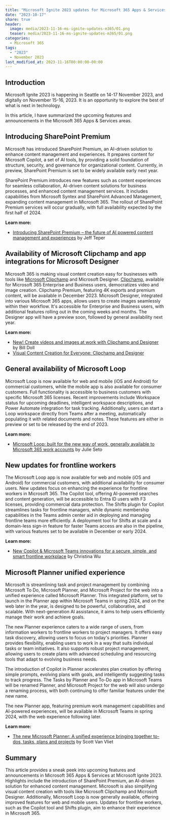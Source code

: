 ```yaml
---
title: "Microsoft Ignite 2023 updates for Microsoft 365 Apps & Services"
date: "2023-10-17"
share: true
header:
  image: media/2023-11-16-ms-ignite-updates-m365/01.png
  teaser: media/2023-11-16-ms-ignite-updates-m365/01.png
categories:
  - Microsoft 365
tags:
  - "2023"
  - November 2023
last_modified_at: 2023-11-16T00:00:00-00:00
---
```

## Introduction

Microsoft Ignite 2023 is happening in Seattle on 14-17 November 2023, and digitally on November 15-16, 2023. It is an opportunity to explore the best of what is next in technology.

In this article, I have summarized the upcoming features and announcements in the Microsoft 365 Apps & Services areas.


## Introducing SharePoint Premium

Microsoft has introduced SharePoint Premium, an AI-driven solution to enhance content management and experiences. It prepares content for Microsoft Copilot, a set of AI tools, by providing a solid foundation of structure, security, and governance for organizational content. Currently, in preview, SharePoint Premium is set to be widely available early next year.

SharePoint Premium introduces new features such as content experiences for seamless collaboration, AI-driven content solutions for business processes, and enhanced content management services. It includes capabilities from Microsoft Syntex and SharePoint Advanced Management, expanding content management in Microsoft 365. The rollout of SharePoint Premium services will occur gradually, with full availability expected by the first half of 2024.

**Learn more:**

- [Introducing SharePoint Premium – the future of AI powered content management and experiences](https://techcommunity.microsoft.com/t5/sharepoint-premium-blog/introducing-sharepoint-premium-the-future-of-ai-powered-content/ba-p/3981076?WT.mc_id=M365-MVP-5003693) by Jeff Teper


## Availability of Microsoft Clipchamp and app integrations for Microsoft Designer

Microsoft 365 is making visual content creation easy for businesses with tools like [Microsoft Clipchamp](https://clipchamp.com/en/video-editor/) and Microsoft Designer. [Clipchamp](https://clipchamp.com/), available for Microsoft 365 Enterprise and Business users, democratizes video and image creation. Clipchamp Premium, featuring 4K exports and premium content, will be available in December 2023. Microsoft Designer, integrated into various Microsoft 365 apps, allows users to create images seamlessly within their workflow. It's accessible for Enterprise and Business users, with additional features rolling out in the coming weeks and months. The Designer app will have a preview soon, followed by general availability next year.

**Learn more:**

- [New! Create videos and images at work with Clipchamp and Designer](https://techcommunity.microsoft.com/t5/microsoft-365-blog/new-create-videos-and-images-at-work-with-clipchamp-and-designer/ba-p/3981574?WT.mc_id=M365-MVP-5003693) by Bill Doll
- [Visual Content Creation for Everyone: Clipchamp and Designer](https://ignite.microsoft.com/en-US/sessions/89d56b20-715a-41cc-bdf8-74afd51da43d?WT.mc_id=M365-MVP-5003693)


## General availability of Microsoft Loop

Microsoft Loop is now available for web and mobile (iOS and Android) for commercial customers, while the mobile app is also available for consumer customers. Full functionality is accessible to business customers with specific Microsoft 365 licenses. Recent improvements include Workspace status for upcoming deadlines, intelligent workspace descriptions, and Power Automate integration for task tracking. Additionally, users can start a Loop workspace directly from Teams after a meeting, automatically populating it with related documents and notes. These features are either in preview or set to be released by the end of 2023.

**Learn more:**

- [Microsoft Loop: built for the new way of work, generally available to Microsoft 365 work accounts](https://techcommunity.microsoft.com/t5/microsoft-365-blog/microsoft-loop-built-for-the-new-way-of-work-generally-available/ba-p/3982247?WT.mc_id=M365-MVP-5003693) by Julie Seto


## New updates for frontline workers

The Microsoft Loop app is now available for web and mobile (iOS and Android) for commercial customers, with additional availability for consumer users. New updates focus on enhancing the experience for frontline workers in Microsoft 365. The Copilot tool, offering AI-powered searches and content generation, will be accessible to Entra ID users with F3 licenses, providing commercial data protection. The Shifts plugin for Copilot streamlines tasks for frontline managers, while dynamic membership capabilities in the Teams admin center aid in deploying and managing frontline teams more efficiently. A deployment tool for Shifts at scale and a domain-less sign-in feature for faster Teams access are also in the pipeline, with various features set to be available in December or early 2024.

**Learn more:**

- [New Copilot & Microsoft Teams innovations for a secure, simple, and smart frontline workplace](https://techcommunity.microsoft.com/t5/microsoft-365-blog/new-copilot-amp-microsoft-teams-innovations-for-a-secure-simple/ba-p/3982425?WT.mc_id=M365-MVP-5003693) by Christina Wu


## Microsoft Planner unified experience

Microsoft is streamlining task and project management by combining Microsoft To Do, Microsoft Planner, and Microsoft Project for the web into a unified experience called Microsoft Planner. This integrated platform, set to launch in the Planner app within Microsoft Teams in spring 2024, and on the web later in the year, is designed to be powerful, collaborative, and scalable. With next-generation AI assistance, it aims to help users efficiently manage their work and achieve goals.

The new Planner experience caters to a wide range of users, from information workers to frontline workers to project managers. It offers easy task discovery, allowing users to focus on today's priorities. Planner provides flexibility, enabling users to work in a way that suits individual tasks or team initiatives. It also supports robust project management, allowing users to create plans with advanced scheduling and resourcing tools that adapt to evolving business needs.

The introduction of Copilot in Planner accelerates plan creation by offering simple prompts, evolving plans with goals, and intelligently suggesting tasks to track progress. The Tasks by Planner and To-Do app in Microsoft Teams will be renamed Planner, and Microsoft Project for the web will also undergo a renaming process, with both continuing to offer familiar features under the new name.

The new Planner app, featuring premium work management capabilities and AI-powered experiences, will be available in Microsoft Teams in spring 2024, with the web experience following later.

**Learn more:**

- [The new Microsoft Planner: A unified experience bringing together to-dos, tasks, plans and projects](https://techcommunity.microsoft.com/t5/planner-blog/the-new-microsoft-planner-a-unified-experience-bringing-together/ba-p/3977998?WT.mc_id=M365-MVP-5003693) by Scott Van Vliet


## Summary

This article provides a sneak peek into upcoming features and announcements in Microsoft 365 Apps & Services at Microsoft Ignite 2023. Highlights include the introduction of SharePoint Premium, an AI-driven solution for enhanced content management. Microsoft is also simplifying visual content creation with tools like Microsoft Clipchamp and Microsoft Designer. Additionally, Microsoft Loop is now generally available, offering improved features for web and mobile users. Updates for frontline workers, such as the Copilot tool and Shifts plugin, aim to enhance their experience in Microsoft 365.
